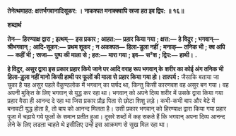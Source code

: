 **तेनेत्थमाहत: क्षत्तर्भगवानादिसूकर: ।** **नाकश्पत मनाक्क्वापि स्रजा हत इव द्विप: ॥ १६॥** 

**शब्दार्थ** 

**तेन—** **हिरण्याक्ष द्वारा** **; इत्थम्—** **इस प्रकार** **; आहत:—** **प्रहार किया गया** **; क्षत्त:—** **हे विदुर** **; भगवान्—** **श्रीभगवान्** **;** **आदि-सूकर:—** **प्रथम शूकर** **; न अकश्पत—** **हिला-डुला नहीं** **; मनाक्—** **तनिक भी** **; क्व अपि—** **कहीं भी** **; स्रजा—** **पुष्प की माला से** **; हत:—** **मारा गया** **; इव—** **स²श** **; द्विप:—** **हाथी।** **.** 

**हे विदुर, असुर द्वारा इस प्रकार प्रहार किये जाने पर आदि वराह रूप भगवान् के** **शरीर का कोई अंग तनिक भी हिला-ड़ुला नहीं मानो किसी हाथी पर फूलों की माला से** **प्रहार किया गया हो।** **तात्पर्य :** जैसाकि बताया जा चुका है यह असुर पहले वैकुण्ठलोक में भगवान् का पार्षद था, किन्तु किसी कारणवश वह असुर बन गया। वह अपनी मुकि्त के लिए भगवान् से युद्ध कर रहा था। भगवान् को अपने दिव्य शरीर में उसके द्वारा किया गया प्रहार वैसा ही आनन्द दे रहा था जिस प्रकार प्रौढ़ पिता से छोटा शिशु लड़े। कभी-कभी बाप और बेटे में बनावटी युद्ध होता है, तो बाप को आनन्द मिलता है। उसी प्रकार भगवान् को हिरण्याक्ष द्वारा किया गया प्रहार पूजा में चढ़ाये गये फूलों के समान प्रतीत हुआ। दूसरे शब्दों में कह सकते हैं कि भगवान् अपना दिव्य आनन्द लेने के लिए लडऩा चाहते थे इसीलिए उन्हें इस आक्रमण से सुख मिल रहा था।  